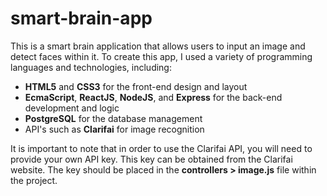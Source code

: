 # smart-brain-app
<p>This is a smart brain application that allows users to input an image and detect faces within it. To create this app, I used a variety of programming languages and technologies, including:</p>
<ul>
  <li><strong>HTML5</strong> and <strong>CSS3</strong> for the front-end design and layout</li>
  <li><strong>EcmaScript</strong>, <strong>ReactJS</strong>, <strong>NodeJS</strong>, and <strong>Express</strong> for the back-end development and logic</li>
  <li><strong>PostgreSQL</strong> for the database management</li>
  <li>API's such as <strong>Clarifai</strong> for image recognition</li>
</ul>
<p>It is important to note that in order to use the Clarifai API, you will need to provide your own API key. This key can be obtained from the Clarifai website. The key should be placed in the <strong>controllers > image.js</strong> file within the project.</p>
